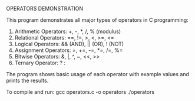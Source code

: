 OPERATORS DEMONSTRATION

This program demonstrates all major types of operators in C programming:

1. Arithmetic Operators: +, -, *, /, % (modulus)
2. Relational Operators: ==, !=, >, <, >=, <=
3. Logical Operators: && (AND), || (OR), ! (NOT)
4. Assignment Operators: =, +=, -=, *=, /=, %=
5. Bitwise Operators: &, |, ^, ~, <<, >>
6. Ternary Operator: ? :

The program shows basic usage of each operator with example values and prints the results.

To compile and run:
gcc operators.c -o operators
./operators